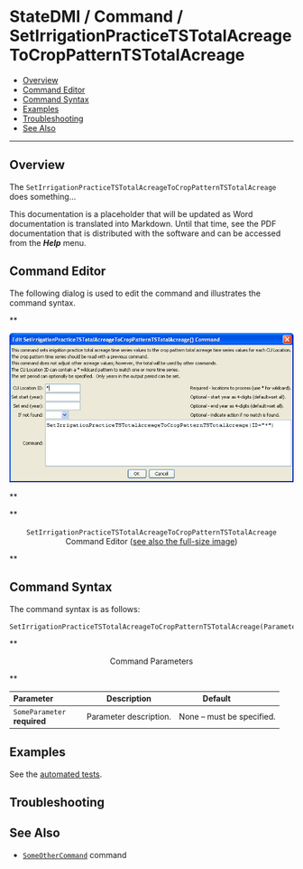 # StateDMI / Command / SetIrrigationPracticeTSTotalAcreageToCropPatternTSTotalAcreage #

* [Overview](#overview)
* [Command Editor](#command-editor)
* [Command Syntax](#command-syntax)
* [Examples](#examples)
* [Troubleshooting](#troubleshooting)
* [See Also](#see-also)

-------------------------

## Overview ##

The `SetIrrigationPracticeTSTotalAcreageToCropPatternTSTotalAcreage` does something...

This documentation is a placeholder that will be updated as Word documentation is translated into Markdown.
Until that time, see the PDF documentation that is distributed with the software and can be accessed
from the ***Help*** menu.

## Command Editor ##

The following dialog is used to edit the command and illustrates the command syntax.

**<p style="text-align: center;">
![SetIrrigationPracticeTSTotalAcreageToCropPatternTSTotalAcreage](SetIrrigationPracticeTSTotalAcreageToCropPatternTSTotalAcreage.png)
</p>**

**<p style="text-align: center;">
`SetIrrigationPracticeTSTotalAcreageToCropPatternTSTotalAcreage` Command Editor (<a href="../SetIrrigationPracticeTSTotalAcreageToCropPatternTSTotalAcreage.png">see also the full-size image</a>)
</p>**

## Command Syntax ##

The command syntax is as follows:

```text
SetIrrigationPracticeTSTotalAcreageToCropPatternTSTotalAcreage(Parameter="Value",...)
```
**<p style="text-align: center;">
Command Parameters
</p>**

| **Parameter**&nbsp;&nbsp;&nbsp;&nbsp;&nbsp;&nbsp;&nbsp;&nbsp;&nbsp;&nbsp;&nbsp;&nbsp; | **Description** | **Default**&nbsp;&nbsp;&nbsp;&nbsp;&nbsp;&nbsp;&nbsp;&nbsp;&nbsp;&nbsp; |
| --------------|-----------------|----------------- |
|`SomeParameter`<br>**required**|Parameter description.|None – must be specified.|

## Examples ##

See the [automated tests](https://github.com/OpenCDSS/cdss-app-statedmi-test/tree/master/test/regression/commands/SetIrrigationPracticeTSTotalAcreageToCropPatternTSTotalAcreage).

## Troubleshooting ##

## See Also ##

* [`SomeOtherCommand`](../SomeOtherCommand/SomeOtherCommand) command
